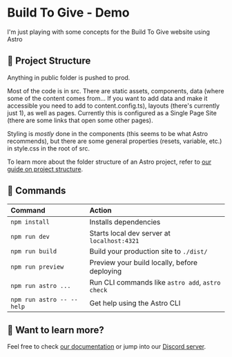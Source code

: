# Build To Give - Demo

I'm just playing with some concepts for the Build To Give website using Astro

## 🚀 Project Structure

Anything in public folder is pushed to prod.

Most of the code is in src. There are static assets, components, data (where some of the content comes 
from... If you want to add data and make it accessible you need to add to content.config.ts), layouts (there's currently just 1), as well as pages. Currently this is configured as a Single Page Site (there are some links that open some other pages).

Styling is _mostly_ done in the components (this seems to be what Astro recommends), 
but there are some general properties (resets, variable, etc.) in style.css in the root of src.

To learn more about the folder structure of an Astro project, refer to [our guide on project structure](https://docs.astro.build/en/basics/project-structure/).

## 🧞 Commands

| Command                   | Action                                           |
| :------------------------ | :----------------------------------------------- |
| `npm install`             | Installs dependencies                            |
| `npm run dev`             | Starts local dev server at `localhost:4321`      |
| `npm run build`           | Build your production site to `./dist/`          |
| `npm run preview`         | Preview your build locally, before deploying     |
| `npm run astro ...`       | Run CLI commands like `astro add`, `astro check` |
| `npm run astro -- --help` | Get help using the Astro CLI                     |

## 👀 Want to learn more?

Feel free to check [our documentation](https://docs.astro.build) or jump into our [Discord server](https://astro.build/chat).
